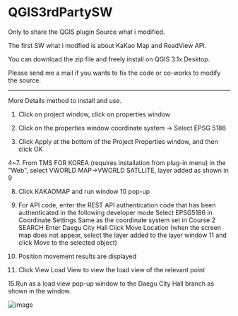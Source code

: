 # QGIS3rdPartySW
Only to share the QGIS plugin Source what i modified.

The first SW what i modfied is about KaKao Map and RoadView API.

You can download the zip file and freely install on QGIS 3.1x Desktop.

Please send me a mail if you wants to fix the code or co-works to modify the source.

------------------------------------------------------------------------------------------------------------------------------------------------
More Details method to install and use.

1. Click on project window, click on properties window

2. Click on the properties window coordinate system -> Select EPSG 5186

3. Click Apply at the bottom of the Project Properties window, and then click OK

4~7. From TMS FOR KOREA (requires installation from plug-in menu) in the "Web", select VWORLD MAP->VWORLD SATLLITE, layer added as shown in 9

8. Click KAKAOMAP and run window 10 pop-up

10. For API code, enter the REST API authentication code that has been authenticated in the following developer mode
    Select EPSG5186 in Coordinate Settings Same as the coordinate system set in Course 2      
    SEARCH Enter Daegu City Hall
    Click Move Location (when the screen map does not appear, select the layer added to the layer window 11 and click Move to the selected object)
	
12. Position movement results are displayed 

13. Click View Load View to view the load view of the relevant point

15.Run as a load view pop-up window to the Daegu City Hall branch as shown in the window.

![image](https://user-images.githubusercontent.com/67427415/161979274-44734c95-151a-4ea4-9432-2646e4cb1358.png)
